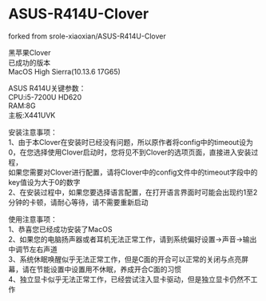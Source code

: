 # ASUS-R414U-Clover  
forked from srole-xiaoxian/ASUS-R414U-Clover  

黑苹果Clover  
已成功的版本  
MacOS High Sierra(10.13.6 17G65)  
  
ASUS R414U关键参数：  
CPU:i5-7200U HD620  
RAM:8G  
主板:X441UVK



安装注意事项：  
1、由于本Clover在安装时已经没有问题，所以原作者将config中的timeout设为0，在您选择使用Clover启动时，您将见不到Clover的选项页面，直接进入安装过程，  
如果您需要对Clover进行配置，请将Clover中的config文件中的timeout字段中的key值设为大于0的数字  
2、在安装过程中，如果您要选择语言配置，在打开语言界面时可能会出现约1至2分钟的卡顿，请耐心等待，请不需要重新启动  


使用注意事项：  
1、恭喜您已经成功安装了MacOS  
2、如果您的电脑扬声器或者耳机无法正常工作，请到系统偏好设置->声音->输出中调节左右声道  
3、系统休眠唤醒似乎无法正常工作，但是C面的开合可以正常的关闭与点亮屏幕，请在节能设置中设置用不休眠，养成开合C面的习惯  
4、独立显卡似乎无法正常工作，已经尝试注入显卡驱动，但是独立显卡仍然不工作

